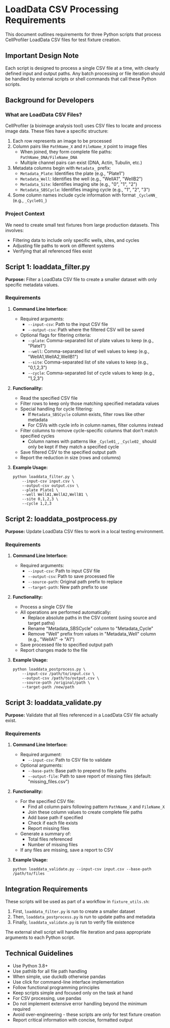 # LoadData CSV Processing Requirements

This document outlines requirements for three Python scripts that process CellProfiler LoadData CSV files for test fixture creation.

## Important Design Note

Each script is designed to process a single CSV file at a time, with clearly defined input and output paths. Any batch processing or file iteration should be handled by external scripts or shell commands that call these Python scripts.

## Background for Developers

### What are LoadData CSV Files?

CellProfiler (a bioimage analysis tool) uses CSV files to locate and process image data. These files have a specific structure:

1. Each row represents an image to be processed
2. Column pairs like `PathName_X` and `FileName_X` point to image files
   - When joined, they form complete file paths: `PathName_DNA/FileName_DNA`
   - Multiple channel pairs can exist (DNA, Actin, Tubulin, etc.)
3. Metadata columns begin with `Metadata_` prefix:
   - `Metadata_Plate`: Identifies the plate (e.g., "Plate1")
   - `Metadata_Well`: Identifies the well (e.g., "WellA1", "WellB2")
   - `Metadata_Site`: Identifies imaging site (e.g., "0", "1", "2")
   - `Metadata_SBSCycle`: Identifies imaging cycle (e.g., "1", "2", "3")
4. Some column names include cycle information with format `_CycleNN_` (e.g., `_Cycle01_`)

### Project Context

We need to create small test fixtures from large production datasets. This involves:
- Filtering data to include only specific wells, sites, and cycles
- Adjusting file paths to work on different systems
- Verifying that all referenced files exist

## Script 1: loaddata_filter.py

**Purpose:** Filter a LoadData CSV file to create a smaller dataset with only specific metadata values.

### Requirements

1. **Command Line Interface:**
   - Required arguments:
     - `--input-csv`: Path to the input CSV file
     - `--output-csv`: Path where the filtered CSV will be saved
   - Optional flags for filtering criteria:
     - `--plate`: Comma-separated list of plate values to keep (e.g., "Plate1")
     - `--well`: Comma-separated list of well values to keep (e.g., "WellA1,WellA2,WellB1")
     - `--site`: Comma-separated list of site values to keep (e.g., "0,1,2,3")
     - `--cycle`: Comma-separated list of cycle values to keep (e.g., "1,2,3")

2. **Functionality:**
   - Read the specified CSV file
   - Filter rows to keep only those matching specified metadata values
   - Special handling for cycle filtering:
     - If `Metadata_SBSCycle` column exists, filter rows like other metadata
     - For CSVs with cycle info in column names, filter columns instead
   - Filter columns to remove cycle-specific columns that don't match specified cycles
     - Column names with patterns like `_Cycle01_`, `_Cycle02_` should only be kept if they match a specified cycle
   - Save filtered CSV to the specified output path
   - Report the reduction in size (rows and columns)

3. **Example Usage:**
   ```
   python loaddata_filter.py \
       --input-csv input.csv \
       --output-csv output.csv \
       --plate Plate1 \
       --well WellA1,WellA2,WellB1 \
       --site 0,1,2,3 \
       --cycle 1,2,3
   ```

## Script 2: loaddata_postprocess.py

**Purpose:** Update LoadData CSV files to work in a local testing environment.

### Requirements

1. **Command Line Interface:**
   - Required arguments:
     - `--input-csv`: Path to input CSV file
     - `--output-csv`: Path to save processed file
     - `--source-path`: Original path prefix to replace
     - `--target-path`: New path prefix to use

2. **Functionality:**
   - Process a single CSV file
   - All operations are performed automatically:
     - Replace absolute paths in the CSV content (using source and target paths)
     - Rename "Metadata_SBSCycle" column to "Metadata_Cycle"
     - Remove "Well" prefix from values in "Metadata_Well" column (e.g., "WellA1" → "A1")
   - Save processed file to specified output path
   - Report changes made to the file

3. **Example Usage:**
   ```
   python loaddata_postprocess.py \
       --input-csv /path/to/input.csv \
       --output-csv /path/to/output.csv \
       --source-path /original/path \
       --target-path /new/path
   ```

## Script 3: loaddata_validate.py

**Purpose:** Validate that all files referenced in a LoadData CSV file actually exist.

### Requirements

1. **Command Line Interface:**
   - Required argument:
     - `--input-csv`: Path to CSV file to validate
   - Optional arguments:
     - `--base-path`: Base path to prepend to file paths
     - `--output-file`: Path to save report of missing files (default: "missing_files.csv")

2. **Functionality:**
   - For the specified CSV file:
     - Find all column pairs following pattern `PathName_X` and `FileName_X`
     - Join these column values to create complete file paths
     - Add base path if specified
     - Check if each file exists
     - Report missing files
   - Generate a summary of:
     - Total files referenced
     - Number of missing files
   - If any files are missing, save a report to CSV

3. **Example Usage:**
   ```
   python loaddata_validate.py --input-csv input.csv --base-path /path/to/files
   ```

## Integration Requirements

These scripts will be used as part of a workflow in `fixture_utils.sh`:

1. First, `loaddata_filter.py` is run to create a smaller dataset
2. Then, `loaddata_postprocess.py` is run to update paths and metadata
3. Finally, `loaddata_validate.py` is run to verify file existence

The external shell script will handle file iteration and pass appropriate arguments to each Python script.

## Technical Guidelines

- Use Python 3.8+
- Use pathlib for all file path handling
- When simple, use duckdb otherwise pandas
- Use click for command-line interface implementation
- Follow functional programming principles
- Keep scripts simple and focused only on the task at hand
- For CSV processing, use pandas
- Do not implement extensive error handling beyond the minimum required
- Avoid over-engineering - these scripts are only for test fixture creation
- Report critical information with concise, formatted output
